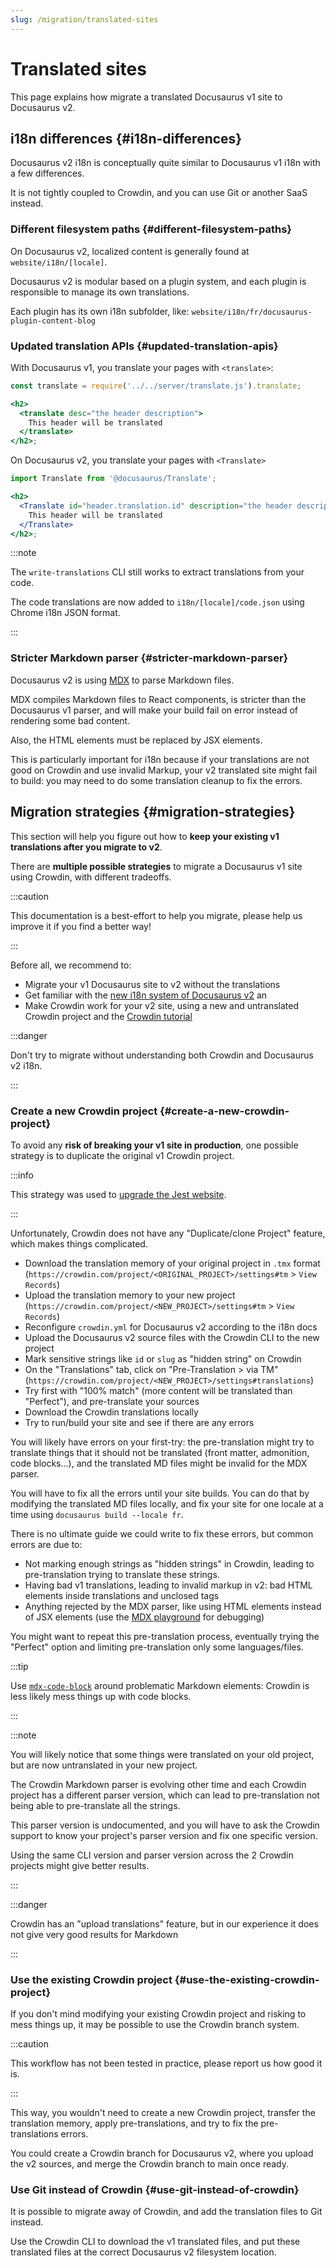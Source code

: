 ```yaml
---
slug: /migration/translated-sites
---
```


# Translated sites

This page explains how migrate a translated Docusaurus v1 site to Docusaurus v2.

## i18n differences {#i18n-differences}

Docusaurus v2 i18n is conceptually quite similar to Docusaurus v1 i18n with a few differences.

It is not tightly coupled to Crowdin, and you can use Git or another SaaS instead.

### Different filesystem paths {#different-filesystem-paths}

On Docusaurus v2, localized content is generally found at `website/i18n/[locale]`.

Docusaurus v2 is modular based on a plugin system, and each plugin is responsible to manage its own translations.

Each plugin has its own i18n subfolder, like: `website/i18n/fr/docusaurus-plugin-content-blog`

### Updated translation APIs {#updated-translation-apis}

With Docusaurus v1, you translate your pages with `<translate>`:

```jsx
const translate = require('../../server/translate.js').translate;

<h2>
  <translate desc="the header description">
    This header will be translated
  </translate>
</h2>;
```

On Docusaurus v2, you translate your pages with `<Translate>`

```jsx
import Translate from '@docusaurus/Translate';

<h2>
  <Translate id="header.translation.id" description="the header description">
    This header will be translated
  </Translate>
</h2>;
```

:::note

The `write-translations` CLI still works to extract translations from your code.

The code translations are now added to `i18n/[locale]/code.json` using Chrome i18n JSON format.

:::

### Stricter Markdown parser {#stricter-markdown-parser}

Docusaurus v2 is using [MDX](https://mdxjs.com/) to parse Markdown files.

MDX compiles Markdown files to React components, is stricter than the Docusaurus v1 parser, and will make your build fail on error instead of rendering some bad content.

Also, the HTML elements must be replaced by JSX elements.

This is particularly important for i18n because if your translations are not good on Crowdin and use invalid Markup, your v2 translated site might fail to build: you may need to do some translation cleanup to fix the errors.

## Migration strategies {#migration-strategies}

This section will help you figure out how to **keep your existing v1 translations after you migrate to v2**.

There are **multiple possible strategies** to migrate a Docusaurus v1 site using Crowdin, with different tradeoffs.

:::caution

This documentation is a best-effort to help you migrate, please help us improve it if you find a better way!

:::

Before all, we recommend to:

- Migrate your v1 Docusaurus site to v2 without the translations
- Get familiar with the [new i18n system of Docusaurus v2](../i18n/i18n-introduction.md) an
- Make Crowdin work for your v2 site, using a new and untranslated Crowdin project and the [Crowdin tutorial](../i18n/i18n-crowdin.mdx)

:::danger

Don't try to migrate without understanding both Crowdin and Docusaurus v2 i18n.

:::

### Create a new Crowdin project {#create-a-new-crowdin-project}

To avoid any **risk of breaking your v1 site in production**, one possible strategy is to duplicate the original v1 Crowdin project.

:::info

This strategy was used to [upgrade the Jest website](https://jestjs.io/blog/2021/03/09/jest-website-upgrade).

:::

Unfortunately, Crowdin does not have any "Duplicate/clone Project" feature, which makes things complicated.

- Download the translation memory of your original project in `.tmx` format (`https://crowdin.com/project/<ORIGINAL_PROJECT>/settings#tm` > `View Records`)
- Upload the translation memory to your new project (`https://crowdin.com/project/<NEW_PROJECT>/settings#tm` > `View Records`)
- Reconfigure `crowdin.yml` for Docusaurus v2 according to the i18n docs
- Upload the Docusaurus v2 source files with the Crowdin CLI to the new project
- Mark sensitive strings like `id` or `slug` as "hidden string" on Crowdin
- On the "Translations" tab, click on "Pre-Translation > via TM" (`https://crowdin.com/project/<NEW_PROJECT>/settings#translations`)
- Try first with "100% match" (more content will be translated than "Perfect"), and pre-translate your sources
- Download the Crowdin translations locally
- Try to run/build your site and see if there are any errors

You will likely have errors on your first-try: the pre-translation might try to translate things that it should not be translated (front matter, admonition, code blocks...), and the translated MD files might be invalid for the MDX parser.

You will have to fix all the errors until your site builds. You can do that by modifying the translated MD files locally, and fix your site for one locale at a time using `docusaurus build --locale fr`.

There is no ultimate guide we could write to fix these errors, but common errors are due to:

- Not marking enough strings as "hidden strings" in Crowdin, leading to pre-translation trying to translate these strings.
- Having bad v1 translations, leading to invalid markup in v2: bad HTML elements inside translations and unclosed tags
- Anything rejected by the MDX parser, like using HTML elements instead of JSX elements (use the [MDX playground](https://mdxjs.com/playground/) for debugging)

You might want to repeat this pre-translation process, eventually trying the "Perfect" option and limiting pre-translation only some languages/files.

:::tip

Use [`mdx-code-block`](../i18n/i18n-crowdin.mdx#mdx-solutions) around problematic Markdown elements: Crowdin is less likely mess things up with code blocks.

:::

:::note

You will likely notice that some things were translated on your old project, but are now untranslated in your new project.

The Crowdin Markdown parser is evolving other time and each Crowdin project has a different parser version, which can lead to pre-translation not being able to pre-translate all the strings.

This parser version is undocumented, and you will have to ask the Crowdin support to know your project's parser version and fix one specific version.

Using the same CLI version and parser version across the 2 Crowdin projects might give better results.

:::

:::danger

Crowdin has an "upload translations" feature, but in our experience it does not give very good results for Markdown

:::

### Use the existing Crowdin project {#use-the-existing-crowdin-project}

If you don't mind modifying your existing Crowdin project and risking to mess things up, it may be possible to use the Crowdin branch system.

:::caution

This workflow has not been tested in practice, please report us how good it is.

:::

This way, you wouldn't need to create a new Crowdin project, transfer the translation memory, apply pre-translations, and try to fix the pre-translations errors.

You could create a Crowdin branch for Docusaurus v2, where you upload the v2 sources, and merge the Crowdin branch to main once ready.

### Use Git instead of Crowdin {#use-git-instead-of-crowdin}

It is possible to migrate away of Crowdin, and add the translation files to Git instead.

Use the Crowdin CLI to download the v1 translated files, and put these translated files at the correct Docusaurus v2 filesystem location.
